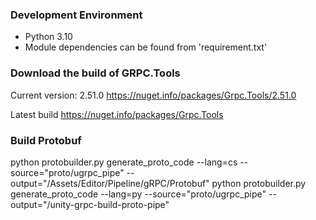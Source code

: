 ### Development Environment
- Python 3.10
- Module dependencies can be found from 'requirement.txt'

### Download the build of GRPC.Tools
Current version: 2.51.0
https://nuget.info/packages/Grpc.Tools/2.51.0

Latest build
https://nuget.info/packages/Grpc.Tools

### Build Protobuf

python protobuilder.py generate_proto_code --lang=cs --source="proto/ugrpc_pipe" --output="<UnityProject>/Assets/Editor/Pipeline/gRPC/Protobuf"
python protobuilder.py generate_proto_code --lang=py --source="proto/ugrpc_pipe" --output="<Python Pipeline Project>/unity-grpc-build-proto-pipe"